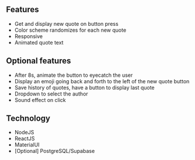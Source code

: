 ## Features

- Get and display new quote on button press
- Color scheme randomizes for each new quote
- Responsive
- Animated quote text

## Optional features

- After 8s, animate the button to eyecatch the user
- Display an emoji going back and forth to the left of the new quote button
- Save history of quotes, have a button to display last quote
- Dropdown to select the author
- Sound effect on click

## Technology

- NodeJS
- ReactJS
- MaterialUI
- [Optional] PostgreSQL/Supabase
